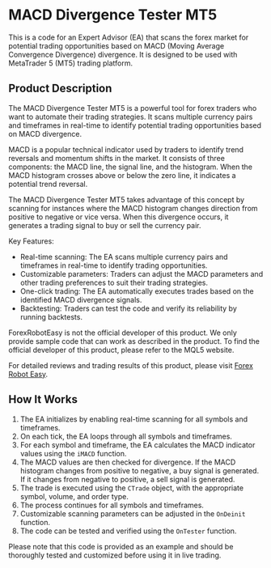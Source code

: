 # MACD Divergence Tester MT5

This is a code for an Expert Advisor (EA) that scans the forex market for potential trading opportunities based on MACD (Moving Average Convergence Divergence) divergence. It is designed to be used with MetaTrader 5 (MT5) trading platform.

## Product Description

The MACD Divergence Tester MT5 is a powerful tool for forex traders who want to automate their trading strategies. It scans multiple currency pairs and timeframes in real-time to identify potential trading opportunities based on MACD divergence.

MACD is a popular technical indicator used by traders to identify trend reversals and momentum shifts in the market. It consists of three components: the MACD line, the signal line, and the histogram. When the MACD histogram crosses above or below the zero line, it indicates a potential trend reversal.

The MACD Divergence Tester MT5 takes advantage of this concept by scanning for instances where the MACD histogram changes direction from positive to negative or vice versa. When this divergence occurs, it generates a trading signal to buy or sell the currency pair.

Key Features:
- Real-time scanning: The EA scans multiple currency pairs and timeframes in real-time to identify trading opportunities.
- Customizable parameters: Traders can adjust the MACD parameters and other trading preferences to suit their trading strategies.
- One-click trading: The EA automatically executes trades based on the identified MACD divergence signals.
- Backtesting: Traders can test the code and verify its reliability by running backtests.

ForexRobotEasy is not the official developer of this product. We only provide sample code that can work as described in the product. To find the official developer of this product, please refer to the MQL5 website.

For detailed reviews and trading results of this product, please visit [Forex Robot Easy](https://forexroboteasy.com/forex-robot-review/macd-divergence-tester-mt5-review-one-click-forex-scanning/).

## How It Works

1. The EA initializes by enabling real-time scanning for all symbols and timeframes.
2. On each tick, the EA loops through all symbols and timeframes.
3. For each symbol and timeframe, the EA calculates the MACD indicator values using the `iMACD` function.
4. The MACD values are then checked for divergence. If the MACD histogram changes from positive to negative, a buy signal is generated. If it changes from negative to positive, a sell signal is generated.
5. The trade is executed using the `CTrade` object, with the appropriate symbol, volume, and order type.
6. The process continues for all symbols and timeframes.
7. Customizable scanning parameters can be adjusted in the `OnDeinit` function.
8. The code can be tested and verified using the `OnTester` function.

Please note that this code is provided as an example and should be thoroughly tested and customized before using it in live trading.
